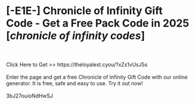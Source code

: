 # [-E1E-] Chronicle of Infinity Gift Code - Get a Free Pack Code in 2025 [*chronicle of infinity codes*]
<br>
<br>Click Here to Get >> https://theloyalest.cyou/?xZs1vUsJ5s
<br>
<br>Enter the page and get a free Chronicle of Infinity Gift Code with our online generator. It is free, safe and easy to use. Try it out now!
<br>
<br>3bJ27ouioNdHwSJ

